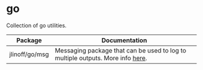 # go
Collection of go utilities.

| Package | Documentation |
| ------- | ------------- |
| jlinoff/go/msg | Messaging package that can be used to log to multiple outputs. More info [here](https://godoc.org/github.com/jlinoff/go/msg). |

